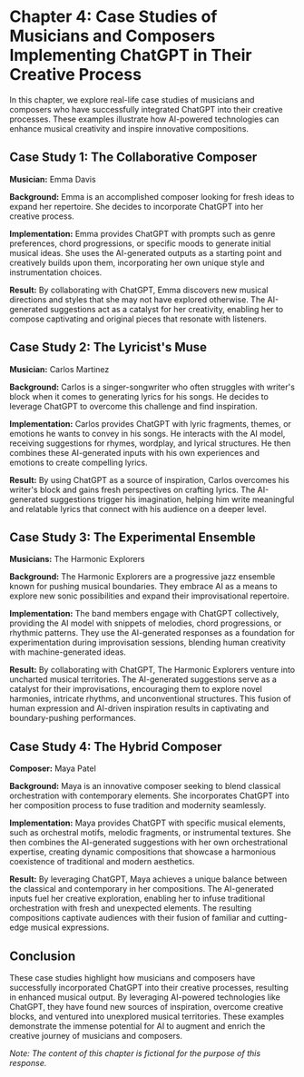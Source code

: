Chapter 4: Case Studies of Musicians and Composers Implementing ChatGPT in Their Creative Process
=================================================================================================

In this chapter, we explore real-life case studies of musicians and composers who have successfully integrated ChatGPT into their creative processes. These examples illustrate how AI-powered technologies can enhance musical creativity and inspire innovative compositions.

Case Study 1: The Collaborative Composer
----------------------------------------

**Musician:** Emma Davis

**Background:** Emma is an accomplished composer looking for fresh ideas to expand her repertoire. She decides to incorporate ChatGPT into her creative process.

**Implementation:** Emma provides ChatGPT with prompts such as genre preferences, chord progressions, or specific moods to generate initial musical ideas. She uses the AI-generated outputs as a starting point and creatively builds upon them, incorporating her own unique style and instrumentation choices.

**Result:** By collaborating with ChatGPT, Emma discovers new musical directions and styles that she may not have explored otherwise. The AI-generated suggestions act as a catalyst for her creativity, enabling her to compose captivating and original pieces that resonate with listeners.

Case Study 2: The Lyricist's Muse
---------------------------------

**Musician:** Carlos Martinez

**Background:** Carlos is a singer-songwriter who often struggles with writer's block when it comes to generating lyrics for his songs. He decides to leverage ChatGPT to overcome this challenge and find inspiration.

**Implementation:** Carlos provides ChatGPT with lyric fragments, themes, or emotions he wants to convey in his songs. He interacts with the AI model, receiving suggestions for rhymes, wordplay, and lyrical structures. He then combines these AI-generated inputs with his own experiences and emotions to create compelling lyrics.

**Result:** By using ChatGPT as a source of inspiration, Carlos overcomes his writer's block and gains fresh perspectives on crafting lyrics. The AI-generated suggestions trigger his imagination, helping him write meaningful and relatable lyrics that connect with his audience on a deeper level.

Case Study 3: The Experimental Ensemble
---------------------------------------

**Musicians:** The Harmonic Explorers

**Background:** The Harmonic Explorers are a progressive jazz ensemble known for pushing musical boundaries. They embrace AI as a means to explore new sonic possibilities and expand their improvisational repertoire.

**Implementation:** The band members engage with ChatGPT collectively, providing the AI model with snippets of melodies, chord progressions, or rhythmic patterns. They use the AI-generated responses as a foundation for experimentation during improvisation sessions, blending human creativity with machine-generated ideas.

**Result:** By collaborating with ChatGPT, The Harmonic Explorers venture into uncharted musical territories. The AI-generated suggestions serve as a catalyst for their improvisations, encouraging them to explore novel harmonies, intricate rhythms, and unconventional structures. This fusion of human expression and AI-driven inspiration results in captivating and boundary-pushing performances.

Case Study 4: The Hybrid Composer
---------------------------------

**Composer:** Maya Patel

**Background:** Maya is an innovative composer seeking to blend classical orchestration with contemporary elements. She incorporates ChatGPT into her composition process to fuse tradition and modernity seamlessly.

**Implementation:** Maya provides ChatGPT with specific musical elements, such as orchestral motifs, melodic fragments, or instrumental textures. She then combines the AI-generated suggestions with her own orchestrational expertise, creating dynamic compositions that showcase a harmonious coexistence of traditional and modern aesthetics.

**Result:** By leveraging ChatGPT, Maya achieves a unique balance between the classical and contemporary in her compositions. The AI-generated inputs fuel her creative exploration, enabling her to infuse traditional orchestration with fresh and unexpected elements. The resulting compositions captivate audiences with their fusion of familiar and cutting-edge musical expressions.

Conclusion
----------

These case studies highlight how musicians and composers have successfully incorporated ChatGPT into their creative processes, resulting in enhanced musical output. By leveraging AI-powered technologies like ChatGPT, they have found new sources of inspiration, overcome creative blocks, and ventured into unexplored musical territories. These examples demonstrate the immense potential for AI to augment and enrich the creative journey of musicians and composers.

*Note: The content of this chapter is fictional for the purpose of this response.*
